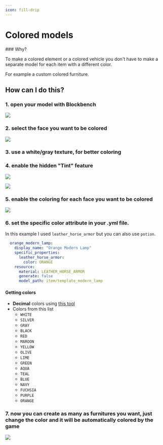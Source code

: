 ```yaml
---
icon: fill-drip
---
```


# Colored models


<Note>
### Why?

To make a colored element or a colored vehicle you don't have to make a separate model for each item with a different color.

For example a custom colored furniture.
</Note>


## How can I do this?

### 1. open your model with Blockbench

![](<../../.gitbook/assets/immagine (37).png>)

### 2. select the face you want to be colored

![](<../../.gitbook/assets/immagine (76).png>)

### 3. use a white/gray texture, for better coloring

### 4. enable the hidden "Tint" feature

![](<../../.gitbook/assets/immagine (34).png>)

![](<../../.gitbook/assets/immagine (91).png>)

### 5. enable the coloring for each face you want to be colored

![](<../../.gitbook/assets/immagine (108).png>)

### 6. set the specific color attribute in your .yml file.

In this example I used `leather_horse_armor` but you can also use `potion`.

```yaml
  orange_modern_lamp:
    display_name: "Orange Modern Lamp"
    specific_properties:
      leather_horse_armor:
        color: ORANGE
    resource:
      material: LEATHER_HORSE_ARMOR
      generate: false
      model_path: item/template_modern_lamp
```

#### Getting colors

* **Decimal** colors using [this tool](https://www.mathsisfun.com/hexadecimal-decimal-colors.html)
* Colors from this list
  * `WHITE`
  * `SILVER`
  * `GRAY`
  * `BLACK`
  * `RED`
  * `MAROON`
  * `YELLOW`
  * `OLIVE`
  * `LIME`
  * `GREEN`
  * `AQUA`
  * `TEAL`
  * `BLUE`
  * `NAVY`
  * `FUCHSIA`
  * `PURPLE`
  * `ORANGE`

### 7. now you can create as many as furnitures you want, just change the color and it will be automatically colored by the game

![](<../../.gitbook/assets/immagine (105).png>)
